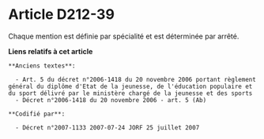 # Article D212-39

Chaque mention est définie par spécialité et est déterminée par arrêté.

**Liens relatifs à cet article**

	**Anciens textes**:

	  - Art. 5 du décret n°2006-1418 du 20 novembre 2006 portant règlement général du diplôme d'Etat de la jeunesse, de l'éducation populaire et du sport délivré par le ministère chargé de la jeunesse et des sports
	  - Décret n°2006-1418 du 20 novembre 2006 - art. 5 (Ab)

	**Codifié par**:

	  - Décret n°2007-1133 2007-07-24 JORF 25 juillet 2007
